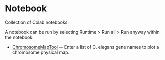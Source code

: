 # Notebook
Collection of Colab notebooks.

 A notebook can be run by selecting Runtime > Run all > Run anyway within the notebook.
* [ChromosomeMapTool](https://colab.research.google.com/github/raymond91125/Notebook/blob/master/ChromosomeMapTool.ipynb) -- Enter a list of C. elegans gene names to plot a chromosome physical map.
